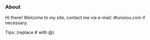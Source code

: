 ### About

Hi there! Welcome to my site, contact me via e-mail: i#unoiou.com if necessary.

Tips: (replace # with @)
